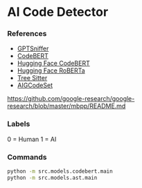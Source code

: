 # AI Code Detector

### References

- [GPTSniffer](https://github.com/MDEGroup/GPTSniffer)
- [CodeBERT](https://github.com/microsoft/CodeBERT)
- [Hugging Face CodeBERT](https://huggingface.co/microsoft/codebert-base)
- [Hugging Face RoBERTa](https://huggingface.co/docs/transformers/main/en/model_doc/roberta#roberta)
- [Tree Sitter](https://tree-sitter.github.io/tree-sitter/)
- [AIGCodeSet](https://huggingface.co/datasets/basakdemirok/AIGCodeSet)

https://github.com/google-research/google-research/blob/master/mbpp/README.md


### Labels
0 = Human
1 = AI

### Commands

```bash
python -m src.models.codebert.main
python -m src.models.ast.main
```